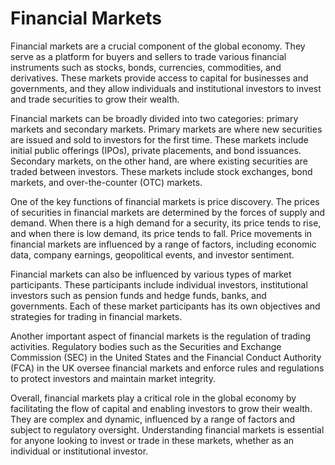 # Financial Markets

Financial markets are a crucial component of the global economy. They serve as a platform for buyers and sellers to trade various financial instruments such as stocks, bonds, currencies, commodities, and derivatives. These markets provide access to capital for businesses and governments, and they allow individuals and institutional investors to invest and trade securities to grow their wealth.

Financial markets can be broadly divided into two categories: primary markets and secondary markets. Primary markets are where new securities are issued and sold to investors for the first time. These markets include initial public offerings (IPOs), private placements, and bond issuances. Secondary markets, on the other hand, are where existing securities are traded between investors. These markets include stock exchanges, bond markets, and over-the-counter (OTC) markets.

One of the key functions of financial markets is price discovery. The prices of securities in financial markets are determined by the forces of supply and demand. When there is a high demand for a security, its price tends to rise, and when there is low demand, its price tends to fall. Price movements in financial markets are influenced by a range of factors, including economic data, company earnings, geopolitical events, and investor sentiment.

Financial markets can also be influenced by various types of market participants. These participants include individual investors, institutional investors such as pension funds and hedge funds, banks, and governments. Each of these market participants has its own objectives and strategies for trading in financial markets.

Another important aspect of financial markets is the regulation of trading activities. Regulatory bodies such as the Securities and Exchange Commission (SEC) in the United States and the Financial Conduct Authority (FCA) in the UK oversee financial markets and enforce rules and regulations to protect investors and maintain market integrity.

Overall, financial markets play a critical role in the global economy by facilitating the flow of capital and enabling investors to grow their wealth. They are complex and dynamic, influenced by a range of factors and subject to regulatory oversight. Understanding financial markets is essential for anyone looking to invest or trade in these markets, whether as an individual or institutional investor.
